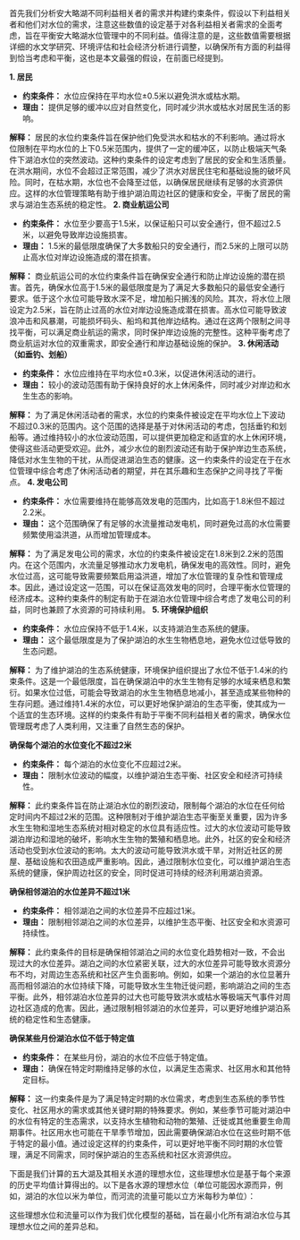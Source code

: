 
首先我们分析安大略湖不同利益相关者的需求并构建约束条件，假设以下利益相关者和他们对水位的需求，注意这些数值的设定基于对各利益相关者需求的全面考虑，旨在平衡安大略湖水位管理中的不同利益。值得注意的是，这些数值需要根据详细的水文学研究、环境评估和社会经济分析进行调整，以确保所有方面的利益得到恰当考虑和平衡，这也是本文最强的假设，在前面已经提到。


**1. 居民**

- **约束条件：** 水位应保持在平均水位±0.5米以避免洪水或枯水期。
- **理由：** 提供足够的缓冲以应对自然变化，同时减少洪水或枯水对居民生活的影响。

**解释：** 居民的水位约束条件旨在保护他们免受洪水和枯水的不利影响。通过将水位限制在平均水位的上下0.5米范围内，提供了一定的缓冲区，以防止极端天气条件下湖泊水位的突然波动。这种约束条件的设定考虑到了居民的安全和生活质量。在洪水期间，水位不会超过正常范围，减少了洪水对居民住宅和基础设施的破坏风险。同时，在枯水期，水位也不会降至过低，以确保居民继续有足够的水资源供应。这样的水位管理策略有助于维护湖泊周边社区的健康和安全，平衡了居民的需求与湖泊生态系统的稳定性。
**2. 商业航运公司**

- **约束条件：** 水位至少要高于1.5米，以保证船只可以安全通行，但不超过2.5米，以避免导致岸边设施损害。
- **理由：** 1.5米的最低限度确保了大多数船只的安全通行，而2.5米的上限可以防止高水位对岸边设施造成的潜在损害。

**解释：** 商业航运公司的水位约束条件旨在确保安全通行和防止岸边设施的潜在损害。首先，确保水位高于1.5米的最低限度是为了满足大多数船只的最低安全通行要求。低于这个水位可能导致水深不足，增加船只搁浅的风险。其次，将水位上限设定为2.5米，旨在防止过高的水位对岸边设施造成潜在损害。高水位可能导致波浪冲击和风暴潮，可能损坏码头、船坞和其他岸边结构。通过在这两个限制之间寻找平衡，可以满足商业航运的需求，同时保护岸边设施的完整性。这种平衡考虑了商业航运对水位的双重需求，即安全通行和岸边基础设施的保护。
**3. 休闲活动（如垂钓、划船）**

- **约束条件：** 水位应维持在平均水位±0.3米，以促进休闲活动的进行。
- **理由：** 较小的波动范围有助于保持良好的水上休闲条件，同时减少对岸边和水生生态的影响。

**解释：** 为了满足休闲活动者的需求，水位的约束条件被设定在平均水位上下波动不超过0.3米的范围内。这个范围的选择是基于对休闲活动的考虑，包括垂钓和划船等。通过维持较小的水位波动范围，可以提供更加稳定和适宜的水上休闲环境，使得这些活动更受欢迎。此外，减少水位的剧烈波动还有助于保护岸边生态系统，降低对水生生物的干扰，从而促进湖泊生态的健康。这一约束条件的设定在于在水位管理中综合考虑了休闲活动者的期望，并在其乐趣和生态保护之间寻找了平衡点。
**4. 发电公司**

- **约束条件：** 水位需要维持在能够高效发电的范围内，比如高于1.8米但不超过2.2米。
- **理由：** 这个范围确保了有足够的水流量推动发电机，同时避免过高的水位需要频繁使用溢洪道，从而增加管理成本。

**解释：** 为了满足发电公司的需求，水位的约束条件被设定在1.8米到2.2米的范围内。在这个范围内，水流量足够推动水力发电机，确保发电的高效性。同时，避免水位过高，这可能导致需要频繁启用溢洪道，增加了水位管理的复杂性和管理成本。因此，通过设定这一范围，可以在保证高效发电的同时，合理平衡水位管理的经济成本。这种约束条件的制定有助于在湖泊水位管理中综合考虑了发电公司的利益，同时也兼顾了水资源的可持续利用。
**5. 环境保护组织**

- **约束条件：** 水位应保持不低于1.4米，以支持湖泊生态系统的健康。
- **理由：** 这个最低限度是为了保护湖泊的水生生物栖息地，避免水位过低导致的生态问题。

**解释：** 为了维护湖泊的生态系统健康，环境保护组织提出了水位不低于1.4米的约束条件。这是一个最低限度，旨在确保湖泊中的水生生物有足够的水域来栖息和繁衍。如果水位过低，可能会导致湖泊的水生生物栖息地减小，甚至造成某些物种的生存问题。通过维持1.4米的水位，可以更好地保护湖泊的生态平衡，使其成为一个适宜的生态环境。这样的约束条件有助于平衡不同利益相关者的需求，确保水位管理既考虑了人类利用，又注重了自然生态的保护。

**确保每个湖泊的水位变化不超过2米**

- **约束条件：** 每个湖泊的水位变化不应超过2米。
- **理由：** 限制水位波动的幅度，以维护湖泊生态平衡、社区安全和经济可持续性。

**解释：** 此约束条件旨在防止湖泊水位的剧烈波动，限制每个湖泊的水位在任何给定时间内不超过2米的范围。这种限制对于维护湖泊生态平衡至关重要，因为许多水生生物和湿地生态系统对相对稳定的水位具有适应性。过大的水位波动可能导致湖泊岸边和湿地的破坏，影响水生生物的繁殖和栖息地。此外，社区的安全和经济活动也受到水位波动的影响。太大的波动可能导致洪水或干旱，对附近社区的房屋、基础设施和农田造成严重影响。因此，通过限制水位变化，可以维护湖泊生态系统的健康，保护周边社区的安全，同时促进可持续的经济利用湖泊资源。

**确保相邻湖泊的水位差异不超过1米**

- **约束条件：** 相邻湖泊之间的水位差异不应超过1米。
- **理由：** 限制相邻湖泊之间的水位差异，以维护生态平衡、社区安全和水资源可持续性。

**解释：** 此约束条件的目标是确保相邻湖泊之间的水位变化趋势相对一致，不会出现过大的水位差异。湖泊之间的水位紧密关联，过大的水位差异可能导致水资源分布不均，对周边生态系统和社区产生负面影响。例如，如果一个湖泊的水位显著升高而相邻湖泊的水位持续下降，可能导致水生生物迁徙问题，影响湖泊之间的生态平衡。此外，相邻湖泊水位差异的过大也可能导致洪水或枯水等极端天气事件对周边社区造成的危害。因此，通过限制相邻湖泊的水位差异，可以更好地维护湖泊系统的稳定性和生态健康。

**确保某些月份湖泊水位不低于特定值**

- **约束条件：** 在某些月份，湖泊的水位不应低于特定值。
- **理由：** 确保在特定时期维持足够的水位，以满足生态需求、社区用水和其他特定目标。

**解释：** 这一约束条件是为了满足特定时期的水位需求，考虑到生态系统的季节性变化、社区用水的需求或其他关键时期的特殊要求。例如，某些季节可能对湖泊中的水位有特定的生态需求，以支持水生植物和动物的繁殖、迁徙或其他重要生命周期事件。社区用水也可能在干旱季节增加，因此需要确保湖泊水位在这些时期不低于特定的最小值。通过设定这样的约束条件，可以更好地平衡不同时期的水位管理，满足不同需求，同时保护湖泊的生态系统和社区水资源供应。

下面是我们计算的五大湖及其相关水道的理想水位，这些理想水位是基于每个来源的历史平均值计算得出的。以下是各水源的理想水位（单位可能因水源而异，例如，湖泊的水位以米为单位，而河流的流量可能以立方米每秒为单位）：


这些理想水位和流量可以作为我们优化模型的基础，旨在最小化所有湖泊水位与其理想水位之间的差异总和。